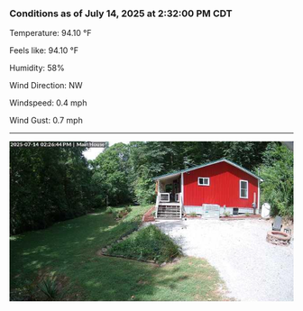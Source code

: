 ### Conditions as of July 14, 2025 at 2:32:00 PM CDT 

Temperature: 94.10 &deg;F

Feels like: 94.10 &deg;F

Humidity: 58%

Wind Direction: NW

Windspeed: 0.4 mph

Wind Gust: 0.7 mph

---

<img src="./images/latest.jpeg"/>

